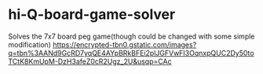 # hi-Q-board-game-solver
Solves the 7x7 board peg game(though could be changed with some simple modification)
https://encrypted-tbn0.gstatic.com/images?q=tbn%3AANd9GcRD7yqQE4AYpBRkBFEi2plJGFVwFI3OqnxpQUC2Dy50toTCtK8KmUpM-DzH3afeZ0cR2Ugz_2U&usqp=CAc
